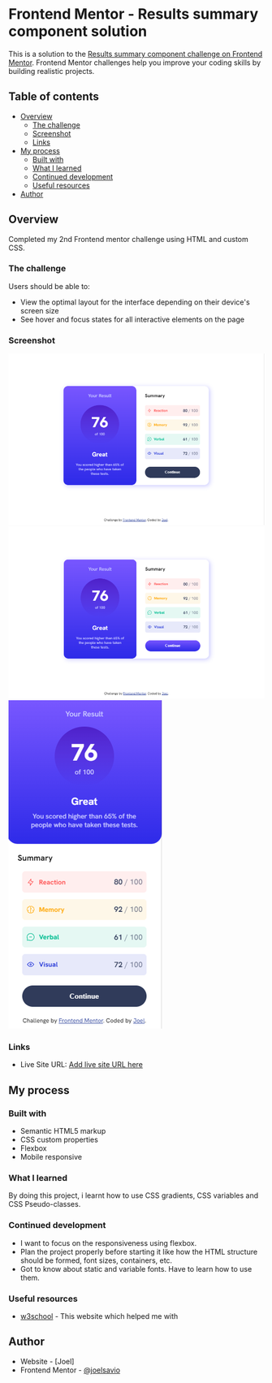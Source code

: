 # Frontend Mentor - Results summary component solution

This is a solution to the [Results summary component challenge on Frontend Mentor](https://www.frontendmentor.io/challenges/results-summary-component-CE_K6s0maV). Frontend Mentor challenges help you improve your coding skills by building realistic projects. 

## Table of contents

- [Overview](#overview)
  - [The challenge](#the-challenge)
  - [Screenshot](#screenshot)
  - [Links](#links)
- [My process](#my-process)
  - [Built with](#built-with)
  - [What I learned](#what-i-learned)
  - [Continued development](#continued-development)
  - [Useful resources](#useful-resources)
- [Author](#author)

## Overview

Completed my 2nd Frontend mentor challenge using HTML and custom CSS.

### The challenge

Users should be able to:

- View the optimal layout for the interface depending on their device's screen size
- See hover and focus states for all interactive elements on the page

### Screenshot

![Desktop design preview](./assets/images/Desktop%20design%20-%20Result%20summary%20component%20-FM.png)
![Active state preview](./assets/images/Active%20state%20-%20Result%20summary%20component%20-FM.png)
![Mobile design preview](./assets/images/Mobile%20design%20-%20Result%20summary%20component%20-%20FM.png)

### Links

- Live Site URL: [Add live site URL here](https://your-live-site-url.com)

## My process

### Built with

- Semantic HTML5 markup
- CSS custom properties
- Flexbox
- Mobile responsive 

### What I learned

By doing this project, i learnt how to use CSS gradients, CSS variables and CSS Pseudo-classes. 

### Continued development

- I want to focus on the responsiveness using flexbox.
- Plan the project properly before starting it like how the HTML structure should be formed, font sizes, containers, etc.
- Got to know about static and variable fonts. Have to learn how to use them.

### Useful resources

- [w3school](https://www.w3schools.com/) - This website which helped me with 

## Author

- Website - [Joel]
- Frontend Mentor - [@joelsavio](https://www.frontendmentor.io/profile/joelsavio)
